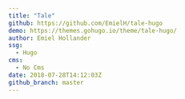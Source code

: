 ```yaml
---
title: "Tale"
github: https://github.com/EmielH/tale-hugo
demo: https://themes.gohugo.io/theme/tale-hugo/
author: Emiel Hollander
ssg:
  - Hugo
cms:
  - No Cms
date: 2018-07-28T14:12:03Z
github_branch: master
---
```

